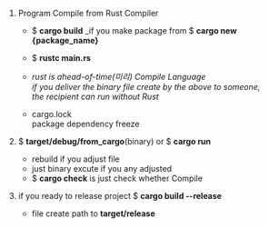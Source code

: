 1. Program Compile from Rust Compiler
    - $ __cargo build__ _if you make package from $ __cargo new {package_name}__
    - $ __rustc main.rs__
    
    - _rust is ahead-of-time(미리) Compile Language <br>
        if you deliver the binary file create by the above to someone,<br>
        the recipient can run without Rust_
    - cargo.lock <br>
    package dependency freeze

    

2. $ __target/debug/from_cargo__(binary) or $ __cargo run__ 
    - rebuild if you adjust file
    - just binary excute if you any adjusted
    - $ __cargo check__ is just check whether Compile


3. if you ready to release project $ __cargo build --release__
    - file create path to  __target/release__ 
